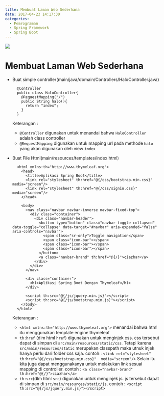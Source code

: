 ```yaml
---
title: Membuat Laman Web Sederhana
date: 2017-04-23 14:17:30
categories:
  - Pemrograman
  - Spring Framework
  - Spring Boot
---
```

![](/images/springboot.png)
# Membuat Laman Web Sederhana #

- Buat simple controller(main/java/domain/Controllers/HaloController.java)
  ```
    @Controller
    public class HaloController{
      @RequestMapping("/")
      public String halo(){
        return "index";
      }
    }
  ```
  Keterangan :
  - `@Controller` digunakan untuk menandai bahwa `HaloController` adalah class controller
  - `@RequestMapping` digunakan untuk mapping url pada methode `halo` yang akan digunakan oleh view `index`

- Buat File Html(main/resources/templates/index.html)
  ```
    <html xmlns:th="http://www.thymeleaf.org">
      <head>
        <title>Aplikasi Spring Boot</title>
        <link rel="stylesheet" th:href="@{/css/bootstrap.min.css}"  media="screen"/>
        <link rel="stylesheet" th:href="@{/css/signin.css}" media="screen"/>
      </head>

      <body>
        <nav class="navbar navbar-inverse navbar-fixed-top">
          <div class="container">
            <div class="navbar-header">
              <button type="button" class="navbar-toggle collapsed" data-toggle="collapse" data-target="#navbar" aria-expanded="false" aria-controls="navbar">
                <span class="sr-only">Toggle navigation</span>
                <span class="icon-bar"></span>
                <span class="icon-bar"></span>
                <span class="icon-bar"></span>
              </button>
              <a class="navbar-brand" th:href="@{/}">ciazhar</a>
            </div>
          </div>
        </nav>

        <div class="container">
          <h1>Aplikasi Spring Boot Dengan Thymeleaf</h1>
        </div>

        <script th:src="@{/js/jquery.min.js}"></script>
        <script th:src="@{/js/bootstrap.min.js}"></script>
      </body>
    </html>
  ```
  Keterangan :
  - `<html xmlns:th="http://www.thymeleaf.org">` menandai bahwa html itu menggunakan template engine thymeleaf
  - `th:href` (dlm html `href`) digunakan untuk menginjek css. css tersebut dapat di simpan di `src/main/resources/static/css`. Tetapi karena `src/main/resources/static` merupakan classpath maka utnuk injek hanya perlu dari folder css saja. contoh : `<link rel="stylesheet" th:href="@{/css/bootstrap.min.css}"  media="screen"/>`
  Selain itu kita juga dapat menggunakanya untuk melakukan link sesuai mapping di controller. contoh : `<a class="navbar-brand" th:href="@{/}">ciazhar</a>`
  - `th:src`(dlm html `src`) digunakan untuk menginjek js. js tersebut dapat di simpan di `src/main/resources/static/js`. contoh : `<script th:src="@{/js/jquery.min.js}"></script>`
